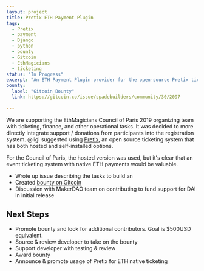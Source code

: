 ```yaml
---
layout: project
title: Pretix ETH Payment Plugin
tags:
  - Pretix
  - payment
  - Django
  - python
  - bounty
  - Gitcoin
  - EthMagicians
  - ticketing
status: "In Progress"
excerpt: "An ETH Payment Plugin provider for the open-source Pretix ticketing system."
bounty:
  label: "Gitcoin Bounty"
  link: https://gitcoin.co/issue/spadebuilders/community/30/2097
  
---
```

We are supporting the EthMagicians Council of Paris 2019 organizing team with ticketing, finance, and other operational tasks. It was decided to more directly integrate support / donations from participants into the registration system. @ligi suggested using [Pretix](https://pretix.eu), an open source ticketing system that has both hosted and self-installed options.

For the Council of Paris, the hosted version was used, but it's clear that an event ticketing system with native ETH payments would be valuable.

* Wrote up issue describing the tasks to build an
* Created [bounty on Gitcoin](https://gitcoin.co/issue/spadebuilders/community/30/2097)
* Discussion with MakerDAO team on contributing to fund support for DAI in initial release

## Next Steps

* Promote bounty and look for additional contributors. Goal is $500USD equivalent.
* Source & review developer to take on the bounty
* Support developer with testing & review
* Award bounty
* Announce & promote usage of Pretix for ETH native ticketing



